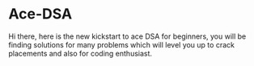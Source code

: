 # Ace-DSA
Hi there, here is  the new kickstart to ace DSA for beginners, you will be finding solutions for many problems which will level you up to crack placements and also for coding enthusiast.
